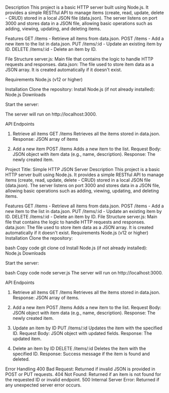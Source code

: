 Description
This project is a basic HTTP server built using Node.js. It provides a simple RESTful API to manage items (create, read, update, delete - CRUD) stored in a local JSON file (data.json). The server listens on port 3000 and stores data in a JSON file, allowing basic operations such as adding, viewing, updating, and deleting items.

Features
GET /items - Retrieve all items from data.json.
POST /items - Add a new item to the list in data.json.
PUT /items/:id - Update an existing item by ID.
DELETE /items/:id - Delete an item by ID.

File Structure
server.js: Main file that contains the logic to handle HTTP requests and responses.
data.json: The file used to store item data as a JSON array. It is created automatically if it doesn't exist.

Requirements
Node.js (v12 or higher)

Installation
Clone the repository:
Install Node.js (if not already installed): Node.js Downloads

Start the server:

The server will run on http://localhost:3000.

API Endpoints
1. Retrieve all items
GET /items
Retrieves all the items stored in data.json.
Response: JSON array of items

2. Add a new item
POST /items
Adds a new item to the list.
Request Body: JSON object with item data (e.g., name, description).
Response: The newly created item.


Project Title: Simple HTTP JSON Server
Description
This project is a basic HTTP server built using Node.js. It provides a simple RESTful API to manage items (create, read, update, delete - CRUD) stored in a local JSON file (data.json). The server listens on port 3000 and stores data in a JSON file, allowing basic operations such as adding, viewing, updating, and deleting items.

Features
GET /items - Retrieve all items from data.json.
POST /items - Add a new item to the list in data.json.
PUT /items/:id - Update an existing item by ID.
DELETE /items/:id - Delete an item by ID.
File Structure
server.js: Main file that contains the logic to handle HTTP requests and responses.
data.json: The file used to store item data as a JSON array. It is created automatically if it doesn't exist.
Requirements
Node.js (v12 or higher)
Installation
Clone the repository:

bash
Copy code
git clone <repository-url>
cd <repository-folder>
Install Node.js (if not already installed): Node.js Downloads

Start the server:

bash
Copy code
node server.js
The server will run on http://localhost:3000.

API Endpoints
1. Retrieve all items
GET /items
Retrieves all the items stored in data.json.
Response: JSON array of items.

2. Add a new item
POST /items
Adds a new item to the list.
Request Body: JSON object with item data (e.g., name, description).
Response: The newly created item.

3. Update an item by ID
PUT /items/:id
Updates the item with the specified ID.
Request Body: JSON object with updated fields.
Response: The updated item.

4. Delete an item by ID
DELETE /items/:id
Deletes the item with the specified ID.
Response: Success message if the item is found and deleted.

Error Handling
400 Bad Request: Returned if invalid JSON is provided in POST or PUT requests.
404 Not Found: Returned if an item is not found for the requested ID or invalid endpoint.
500 Internal Server Error: Returned if any unexpected server error occurs.
